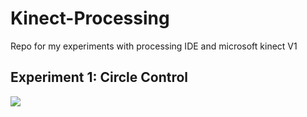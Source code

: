 # Kinect-Processing
Repo for my experiments with processing IDE and microsoft kinect V1

## Experiment 1: Circle Control

![](GIFS/workingcirlce.gif)
